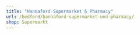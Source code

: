 ```yaml
---
title: "Hannaford Supermarket & Pharmacy"
url: /bedford/hannaford-supermarket-und-pharmacy/
shop: Supermarkt
---
```


